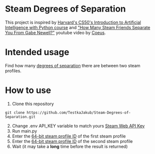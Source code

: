 # Steam Degrees of Separation
This project is inspired by [Harvard's CS50's Introduction to Artificial Intelligence with Python course](https://pll.harvard.edu/course/cs50s-introduction-artificial-intelligence-python) and ["How Many Steam Friends Separate You From Gabe Newell?"](https://www.youtube.com/watch?v=ZokhvNPmNzs) youtube video by [Coeus](https://www.youtube.com/@CoeusYT).

# Intended usage
Find how many [degrees of separation](https://en.wikipedia.org/wiki/Six_degrees_of_separation) there are between two steam profiles.

# How to use
1. Clone this repository
```
git clone https://github.com/TestkaJakub/Steam-Degrees-of-Separation.git
```
2. Change .env API_KEY variable to match yours [Steam Web API Key](https://steamcommunity.com/dev)
3. Run main.py
4. Enter the [64-bit steam profile ID](https://steamcommunity.com/discussions/forum/1/364039785160857002) of the first steam profile
5. Enter the [64-bit steam profile ID](https://steamcommunity.com/discussions/forum/1/364039785160857002) of the second steam profile
6. Wait (it may take a **long** time before the result is returned)
